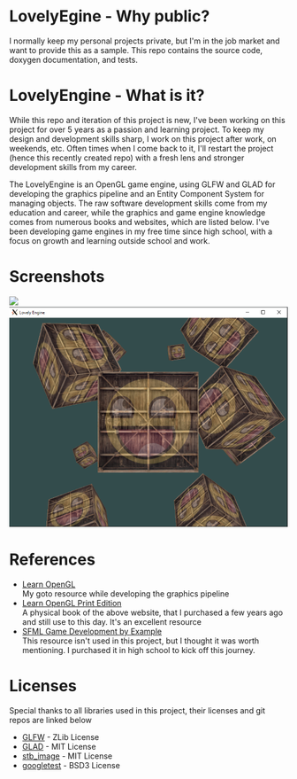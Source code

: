 # LovelyEgine - Why public?
I normally keep my personal projects private, but I'm in the job market and want to provide this as a sample. This repo contains the source code, doxygen documentation, and tests.

# LovelyEngine - What is it?
While this repo and iteration of this project is new, I've been working on this project for over 5 years as a passion and learning project. To keep my design and development skills sharp, I work on this project after work, on weekends, etc. Often times when I come back to it, I'll restart the project (hence this recently created repo) with a fresh lens and stronger development skills from my career.

The LovelyEngine is an OpenGL game engine, using GLFW and GLAD for developing the graphics pipeline and an Entity Component System for managing objects. The raw software development skills come from my education and career, while the graphics and game engine knowledge comes from numerous books and websites, which are listed below. I've been developing game engines in my free time since high school, with a focus on growth and learning outside school and work.

# Screenshots
![ ](https://github.com/jallen98/LovelyEngine/blob/develop/res/Demos/light_demo.gif)
![ ](https://github.com/jallen98/LovelyEngine/blob/develop/res/Demos/cubes.PNG)

# References
- [Learn OpenGL](https://learnopengl.com)  
My goto resource while developing the graphics pipeline
- [Learn OpenGL Print Edition](https://www.amazon.com/gp/product/9090332561/ref=as_li_tl?tag=joeydevries-20&ie=UTF8&linkId=7dc8cb69143266ce47e97e21350bbfff&geniuslink=true)  
A physical book of the above website, that I purchased a few years ago and still use to this day. It's an excellent resource
- [SFML Game Development by Example](https://www.amazon.com/SFML-Development-Example-Raimondas-Pupius/dp/1785287346/ref=asc_df_1785287346/?tag=hyprod-20&linkCode=df0&hvadid=312140868236&hvpos=&hvnetw=g&hvrand=10245637400762425020&hvpone=&hvptwo=&hvqmt=&hvdev=c&hvdvcmdl=&hvlocint=&hvlocphy=9003344&hvtargid=pla-662180708592&psc=1)  
This resource isn't used in this project, but I thought it was worth mentioning. I purchased it in high school to kick off this journey.

# Licenses  
Special thanks to all libraries used in this project, their licenses and git repos are linked below
- [GLFW](https://github.com/glfw/glfw/blob/master/LICENSE.md) - ZLib License
- [GLAD](https://github.com/Dav1dde/glad/blob/glad2/LICENSE) - MIT License
- [stb_image](https://github.com/nothings/stb/blob/master/LICENSE) - MIT License
- [googletest](https://github.com/google/googletest/blob/main/LICENSE) - BSD3 License
